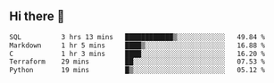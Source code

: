 ## Hi there 👋

<!--START_SECTION:waka-->

```txt
SQL          3 hrs 13 mins   ████████████▒░░░░░░░░░░░░   49.84 %
Markdown     1 hr 5 mins     ████▒░░░░░░░░░░░░░░░░░░░░   16.88 %
C            1 hr 3 mins     ████░░░░░░░░░░░░░░░░░░░░░   16.20 %
Terraform    29 mins         ██░░░░░░░░░░░░░░░░░░░░░░░   07.53 %
Python       19 mins         █▒░░░░░░░░░░░░░░░░░░░░░░░   05.12 %
```

<!--END_SECTION:waka-->

<!--
**taylor475/taylor475** is a ✨ _special_ ✨ repository because its `README.md` (this file) appears on your GitHub profile.

Here are some ideas to get you started:

- 🔭 I’m currently working on ...
- 🌱 I’m currently learning ...
- 👯 I’m looking to collaborate on ...
- 🤔 I’m looking for help with ...
- 💬 Ask me about ...
- 📫 How to reach me: ...
- 😄 Pronouns: ...
- ⚡ Fun fact: ...
-->
